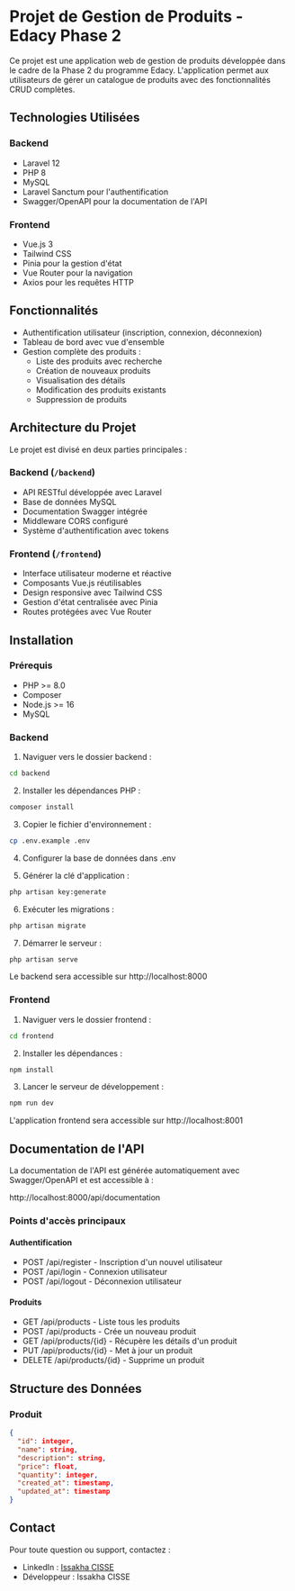 # Projet de Gestion de Produits - Edacy Phase 2

Ce projet est une application web de gestion de produits développée dans le cadre de la Phase 2 du programme Edacy. L'application permet aux utilisateurs de gérer un catalogue de produits avec des fonctionnalités CRUD complètes.

## Technologies Utilisées

### Backend
- Laravel 12
- PHP 8
- MySQL
- Laravel Sanctum pour l'authentification
- Swagger/OpenAPI pour la documentation de l'API

### Frontend
- Vue.js 3
- Tailwind CSS
- Pinia pour la gestion d'état
- Vue Router pour la navigation
- Axios pour les requêtes HTTP

## Fonctionnalités

- Authentification utilisateur (inscription, connexion, déconnexion)
- Tableau de bord avec vue d'ensemble
- Gestion complète des produits :
  - Liste des produits avec recherche
  - Création de nouveaux produits
  - Visualisation des détails
  - Modification des produits existants
  - Suppression de produits

## Architecture du Projet

Le projet est divisé en deux parties principales :

### Backend (`/backend`)
- API RESTful développée avec Laravel
- Base de données MySQL
- Documentation Swagger intégrée
- Middleware CORS configuré
- Système d'authentification avec tokens

### Frontend (`/frontend`)
- Interface utilisateur moderne et réactive
- Composants Vue.js réutilisables
- Design responsive avec Tailwind CSS
- Gestion d'état centralisée avec Pinia
- Routes protégées avec Vue Router

## Installation

### Prérequis
- PHP >= 8.0
- Composer
- Node.js >= 16
- MySQL

### Backend

1. Naviguer vers le dossier backend :
```bash
cd backend
```

2. Installer les dépendances PHP :
```bash
composer install
```

3. Copier le fichier d'environnement :
```bash
cp .env.example .env
```

4. Configurer la base de données dans .env

5. Générer la clé d'application :
```bash
php artisan key:generate
```

6. Exécuter les migrations :
```bash
php artisan migrate
```

7. Démarrer le serveur :
```bash
php artisan serve
```

Le backend sera accessible sur http://localhost:8000

### Frontend

1. Naviguer vers le dossier frontend :
```bash
cd frontend
```

2. Installer les dépendances :
```bash
npm install
```

3. Lancer le serveur de développement :
```bash
npm run dev
```

L'application frontend sera accessible sur http://localhost:8001

## Documentation de l'API

La documentation de l'API est générée automatiquement avec Swagger/OpenAPI et est accessible à :

http://localhost:8000/api/documentation

### Points d'accès principaux

#### Authentification
- POST /api/register - Inscription d'un nouvel utilisateur
- POST /api/login - Connexion utilisateur
- POST /api/logout - Déconnexion utilisateur

#### Produits
- GET /api/products - Liste tous les produits
- POST /api/products - Crée un nouveau produit
- GET /api/products/{id} - Récupère les détails d'un produit
- PUT /api/products/{id} - Met à jour un produit
- DELETE /api/products/{id} - Supprime un produit

## Structure des Données

### Produit
```json
{
  "id": integer,
  "name": string,
  "description": string,
  "price": float,
  "quantity": integer,
  "created_at": timestamp,
  "updated_at": timestamp
}
```

## Contact

Pour toute question ou support, contactez :
- LinkedIn : [Issakha CISSE](https://www.linkedin.com/in/issakha-cisse/)
- Développeur : Issakha CISSE
